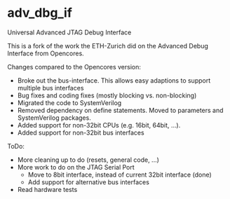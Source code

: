 # adv_dbg_if
Universal Advanced JTAG Debug Interface

This is a fork of the work the ETH-Zurich did on the Advanced Debug Interface from Opencores.

Changes compared to the Opencores version:
- Broke out the bus-interface. This allows easy adaptions to support multiple bus interfaces
- Bug fixes and coding fixes (mostly blocking vs. non-blocking)
- Migrated the code to SystemVerilog
- Removed dependency on define statements. Moved to parameters and SystemVerilog packages.
- Added support for non-32bit CPUs (e.g. 16bit, 64bit, ...).
- Added support for non-32bit bus interfaces

ToDo:
- More cleaning up to do (resets, general code, ...)
- More work to do on the JTAG Serial Port
	- Move to 8bit interface, instead of current 32bit interface (done)
	- Add support for alternative bus interfaces
- Read hardware tests
